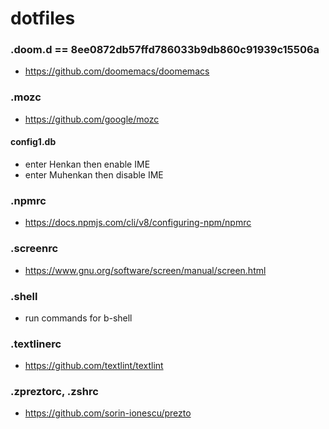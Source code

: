 # dotfiles

### .doom.d == 8ee0872db57ffd786033b9db860c91939c15506a
- https://github.com/doomemacs/doomemacs

### .mozc
- https://github.com/google/mozc

#### config1.db
- enter Henkan then enable IME
- enter Muhenkan then disable IME

### .npmrc
- https://docs.npmjs.com/cli/v8/configuring-npm/npmrc

### .screenrc
- https://www.gnu.org/software/screen/manual/screen.html

### .shell
- run commands for b-shell

### .textlinerc
- https://github.com/textlint/textlint

### .zpreztorc, .zshrc
- https://github.com/sorin-ionescu/prezto
